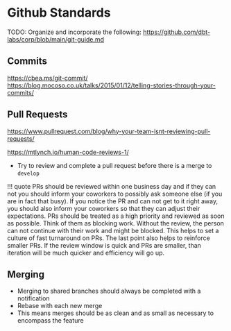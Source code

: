 # Github Standards

TODO: Organize and incorporate the following:
https://github.com/dbt-labs/corp/blob/main/git-guide.md


## Commits
https://cbea.ms/git-commit/
https://blog.mocoso.co.uk/talks/2015/01/12/telling-stories-through-your-commits/

## Pull Requests
https://www.pullrequest.com/blog/why-your-team-isnt-reviewing-pull-requests/

https://mtlynch.io/human-code-reviews-1/

- Try to review and complete a pull request before there is a merge to `develop`

!!! quote
    PRs should be reviewed within one business day and if they can not you should inform your coworkers to possibly ask someone else (if you are in fact that busy).
    If you notice the PR and can not get to it right away, you should also inform your coworkers so that they can adjust their expectations.
    PRs should be treated as a high priority and reviewed as soon as possible. Think of them as blocking work. Without the review, the person can not continue with their work and might be blocked. This helps to set a culture of fast turnaround on PRs. The last point also helps to reinforce smaller PRs. If the review window is quick and PRs are smaller, than iteration will be much quicker and efficiency will go up.
    

## Merging
- Merging to shared branches should always be completed with a notification
- Rebase with each new merge
- This means merges should be as clean and as small as necessary to encompass the feature

